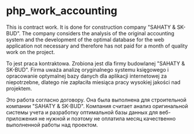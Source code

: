 # php_work_accounting
This is contract work. It is done for construction company "SAHATY & SK-BUD". The company considers the analysis of the original accounting system and the development of the optimal database for the web application not necessary and therefore has not paid for a month of quality work on the project.

To jest praca kontraktowa. Zrobiona jest dla firmy budowlanej "SAHATY & SK-BUD". Firma uważa analizę oryginalnego systemu księgowego i opracowanie optymalnej bazy danych dla aplikacji internetowej za niepotrzebne, dlatego nie zapłaciła miesiąca pracy wysokiej jakości nad projektem.

Это работа согласно договору. Она была выполнена для строительной компании "SAHATY & SK-BUD". Компания считает анализ оригинальной системы учета и разработку оптимальной базы данных для веб-приложения не нужной и поэтому не оплатила месяц качественно выполненной работы над проектом.